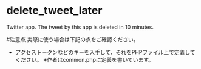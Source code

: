 # delete_tweet_later
Twitter app. The tweet by this app is deleted in 10 minutes.

#注意点
実際に使う場合は下記の点をご確認ください。

- アクセストークンなどのキーを入手して、それをPHPファイル上で定義してください。
※作者はcommon.phpに定義を書いています。